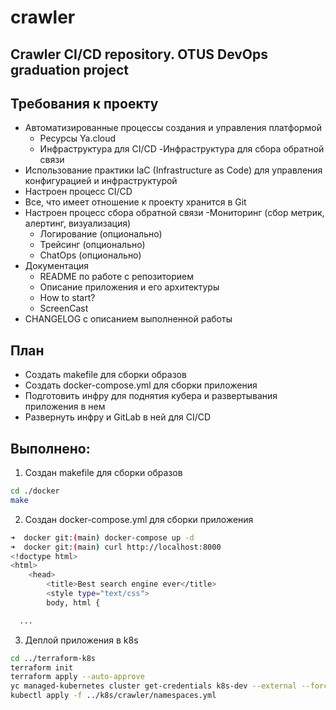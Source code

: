# crawler
## Crawler CI/CD repository. OTUS DevOps graduation project

## Требования к проекту
- Автоматизированные процессы создания и управления платформой
  - Ресурсы Ya.cloud
  - Инфраструктура для CI/CD
  -Инфраструктура для сбора обратной связи
- Использование практики IaC (Infrastructure as Code) для управления конфигурацией и инфраструктурой
- Настроен процесс CI/CD
- Все, что имеет отношение к проекту хранится в Git
- Настроен процесс сбора обратной связи
  -Мониторинг (сбор метрик, алертинг, визуализация)
  - Логирование (опционально)
  - Трейсинг (опционально)
  - ChatOps (опционально)
- Документация
  - README по работе с репозиторием
  - Описание приложения и его архитектуры
  - How to start?
  - ScreenCast
- CHANGELOG с описанием выполненной работы

## План
- Создать makefile для сборки образов
- Создать docker-compose.yml для сборки приложения
- Подготовить инфру для поднятия кубера и развертывания приложения в нем
- Развернуть инфру и GitLab в ней для CI/CD 

## Выполнено:

1. Создан makefile для сборки образов
~~~bash
cd ./docker
make
~~~

2. Создан docker-compose.yml для сборки приложения
~~~bash
➜  docker git:(main) docker-compose up -d
➜  docker git:(main) curl http://localhost:8000
<!doctype html>
<html>
    <head>
        <title>Best search engine ever</title>
        <style type="text/css">
        body, html {

  ...
  ~~~

3. Деплой приложения в k8s
~~~bash
cd ../terraform-k8s 
terraform init
terraform apply --auto-approve
yc managed-kubernetes cluster get-credentials k8s-dev --external --force
kubectl apply -f ../k8s/crawler/namespaces.yml
~~~
